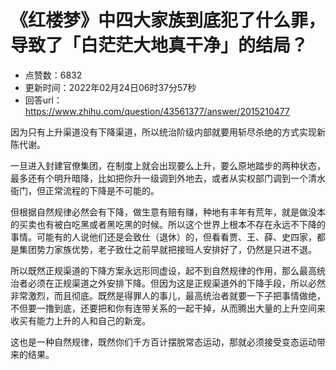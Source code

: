 # 《红楼梦》中四大家族到底犯了什么罪，导致了「白茫茫大地真干净」的结局？
- 点赞数：6832
- 更新时间：2022年02月24日06时37分57秒
- 回答url：https://www.zhihu.com/question/43561377/answer/2015210477
<body>
 <p data-pid="u8rRrfde">因为只有上升渠道没有下降渠道，所以统治阶级内部就要用斩尽杀绝的方式实现新陈代谢。</p>
 <p data-pid="z5z89FR5">一旦进入封建官僚集团，在制度上就会出现要么上升，要么原地踏步的两种状态，最多还有个明升暗降，比如把你升一级调到外地去，或者从实权部门调到一个清水衙门，但正常流程的下降是不可能的。</p>
 <p data-pid="9ZNigyXC">但根据自然规律必然会有下降，做生意有赔有赚，种地有丰年有荒年，就是做没本的买卖也有被白吃黑或者黑吃黑的时候。所以这个世界上根本不存在永远不下降的事情。可能有的人说他们还是会致仕（退休）的，但看看贾、王、薛、史四家，都是集团势力家族优势，老子致仕之前早就把接班人安排好了，仍然是只进不退。</p>
 <p data-pid="mvExYok3">所以既然正规渠道的下降方案永远形同虚设，起不到自然规律的作用，那么最高统治者必须在正规渠道之外安排下降。但因为这是正规渠道外的下降手段，所以必然非常激烈，而且彻底。既然是得罪人的事儿，最高统治者就要一下子把事情做绝，不但要一撸到底，还要把和你有连带关系的一起干掉，从而腾出大量的上升空间来收买有能力上升的人和自己的新宠。</p>
 <p data-pid="djxQJdJh">这也是一种自然规律，既然你们千方百计摆脱常态运动，那就必须接受变态运动带来的结果。</p>
</body>